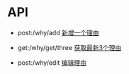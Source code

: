 # API

- post:/why/add
[新增一个理由](http://localhost:1932/why/add)

- get:/why/get/three
[获取最新3个理由](http://localhost:1932/why/get/three)

- post:/why/edit
[编辑理由](http://localhost:1932/why/edit)
